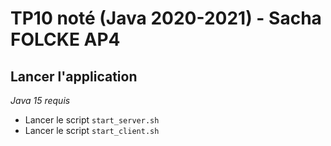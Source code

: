 # TP10 noté (Java 2020-2021) - Sacha FOLCKE AP4


## Lancer l'application
*Java 15 requis*
- Lancer le script `start_server.sh`
- Lancer le script `start_client.sh`
